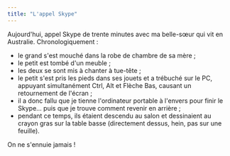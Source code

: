 ```yaml
---
title: "L'appel Skype"
---
```


Aujourd'hui, appel Skype de trente minutes avec ma belle-sœur qui vit en
Australie. Chronologiquement&nbsp;:

- le grand s'est mouché dans la robe de chambre de sa mère ;
- le petit est tombé d'un meuble ;
- les deux se sont mis à chanter à tue-tête ;
- le petit s'est pris les pieds dans ses jouets et a trébuché sur le PC,
  appuyant simultanément Ctrl, Alt et Flèche Bas, causant un retournement de
  l'écran ;
- il a donc fallu que je tienne l'ordinateur portable à l'envers pour finir le
  Skype… puis que je trouve comment revenir en arrière ;
- pendant ce temps, ils étaient descendu au salon et dessinaient au crayon gras
  sur la table basse (directement dessus, hein, pas sur une feuille).

On ne s'ennuie jamais !
